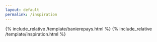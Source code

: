 ```yaml
---
layout: default
permalink: /inspiration
---
```


{% include_relative /template/banierepays.html %}
{% include_relative /template/inspiration.html %}
